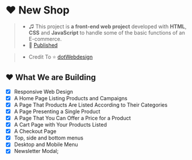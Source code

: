 # ❤️ New Shop
> * ♫ This project is **a front-end web project** developed with **HTML**, **CSS** and **JavaScript** to handle some of the basic functions of an E-commerce.
> * 🎉 [Published](https://the-shop-enes-ozmus.netlify.app/)

> * Credit To ⭐️ [dotWebdesign](https://www.youtube.com/@dotWebdesigns)

## ❤️ What We are Building
- [x] Responsive Web Design
- [x] A Home Page Listing Products and Campaigns
- [x] A Page That Products Are Listed According to Their Categories
- [x] A Page Presenting a Single Product
- [x] A Page That You Can Offer a Price for a Product
- [x] A Cart Page with Your Products Listed
- [x] A Checkout Page
- [x] Top, side and bottom menus
- [x] Desktop and Mobile Menu
- [x] Newsletter Modal;
